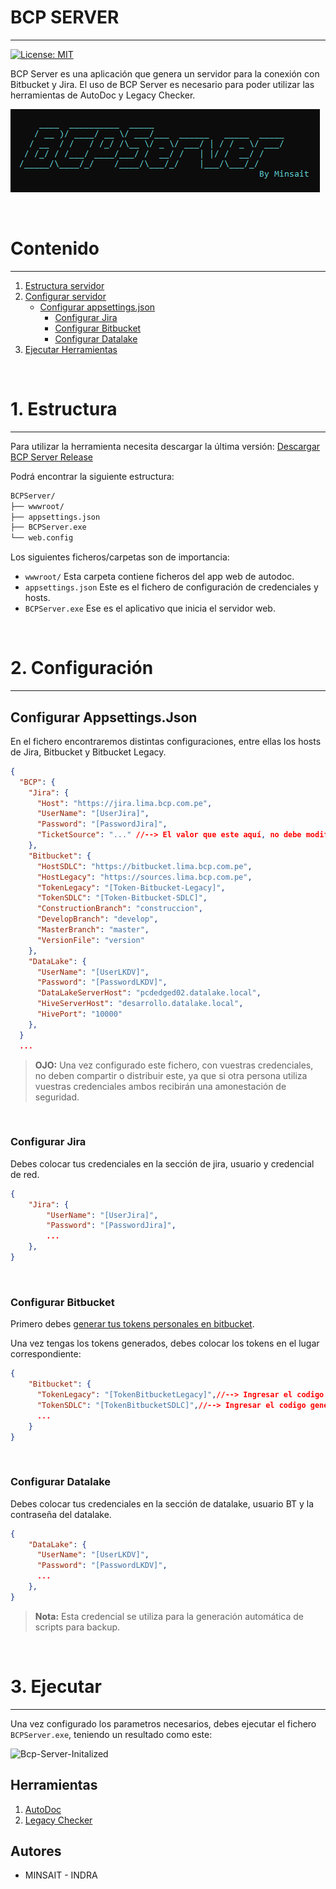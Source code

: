 
# BCP SERVER
---

[![License: MIT](https://img.shields.io/badge/License-MIT-yellow.svg)](https://opensource.org/licenses/MIT)

BCP Server es una aplicación que genera un servidor para la conexión con Bitbucket y Jira. El uso de BCP Server es necesario para poder utilizar las herramientas de AutoDoc y Legacy Checker.

![logo-bcp-server](./docs/img/logo-bcp-server.png)

<br>

# Contenido
---

1. [Estructura servidor](#estructura)
1. [Configurar servidor](#configurar)
    - [Configurar appsettings.json](#configurar-appsettings)
      - [Configurar Jira](#configurar-jira)
      - [Configurar Bitbucket](#configurar-bitbucket)
      - [Configurar Datalake](#configurar-datalake)
1. [Ejecutar Herramientas](#ejecutar) 

<br>

# 1. Estructura <a name="estructura"></a>
---

  Para utilizar la herramienta necesita descargar la última versión: 
  [Descargar BCP Server Release](https://bitbucket.lima.bcp.com.pe/rest/api/latest/projects/LKDVBCP/repos/bcpserver-autodoc-release/archive?at=refs%2Ftags%2Flatest&format=zip)

  Podrá encontrar la siguiente estructura:

  ```bash
  BCPServer/
  ├── wwwroot/
  ├── appsettings.json
  ├── BCPServer.exe
  └── web.config
  ```

  Los siguientes ficheros/carpetas son de importancia:

  - `wwwroot/` Esta carpeta contiene ficheros del app web de autodoc.
  - `appsettings.json` Este es el fichero de configuración de credenciales y hosts.
  - `BCPServer.exe` Ese es el aplicativo que inicia el servidor web.

<br>

# 2. Configuración <a name="configurar"></a>
---

  ## Configurar Appsettings.Json <a name="configurar-appsettings"></a>

  En el fichero encontraremos distintas configuraciones, entre ellas los hosts de Jira, Bitbucket y Bitbucket Legacy.

  ```json
  {
    "BCP": {
      "Jira": {
        "Host": "https://jira.lima.bcp.com.pe",
        "UserName": "[UserJira]",
        "Password": "[PasswordJira]",
        "TicketSource": "..." //--> El valor que este aquí, no debe modificarse
      },
      "Bitbucket": {
        "HostSDLC": "https://bitbucket.lima.bcp.com.pe",
        "HostLegacy": "https://sources.lima.bcp.com.pe",
        "TokenLegacy": "[Token-Bitbucket-Legacy]",
        "TokenSDLC": "[Token-Bitbucket-SDLC]",
        "ConstructionBranch": "construccion",
        "DevelopBranch": "develop",
        "MasterBranch": "master",
        "VersionFile": "version"
      },
      "DataLake": {
        "UserName": "[UserLKDV]",
        "Password": "[PasswordLKDV]",
        "DataLakeServerHost": "pcdedged02.datalake.local",
        "HiveServerHost": "desarrollo.datalake.local",
        "HivePort": "10000"
      },
    }
    ...
  ```

  > **OJO:** Una vez configurado este fichero, con vuestras credenciales, no deben compartir o distribuir este, ya que si otra persona utiliza vuestras credenciales ambos recibirán una amonestación de seguridad.
  <br>

  ### Configurar Jira <a name="configurar-jira"></a>

  Debes colocar tus credenciales en la sección de jira, usuario y credencial de red.

  ```json
  {
      "Jira": {
          "UserName": "[UserJira]",
          "Password": "[PasswordJira]",
          ...
      },
  }
  ```
  <br>

  ### Configurar Bitbucket <a name="configurar-bitbucket"></a>

  Primero debes [generar tus tokens personales en bitbucket](./generar-token-bitbucket.md).

  Una vez tengas los tokens generados, debes colocar los tokens en el lugar correspondiente:

  ```json
  {
      "Bitbucket": {
        "TokenLegacy": "[TokenBitbucketLegacy]",//--> Ingresar el codigo generado por el Token para Legacy Checker
        "TokenSDLC": "[TokenBitbucketSDLC]",//--> Ingresar el codigo generado por el Token para AutoDoc
        ...
      }
  }
  ```
<br>

### Configurar Datalake <a name="configurar-datalake"></a>

  Debes colocar tus credenciales en la sección de datalake, usuario BT y la contraseña del datalake.

  ```json
  {
      "DataLake": {
        "UserName": "[UserLKDV]",
        "Password": "[PasswordLKDV]",
        ...
      },
  }
  ```
> **Nota:** Esta credencial se utiliza para la generación automática de scripts para backup.
<br>

# 3. Ejecutar <a name="ejecutar"></a>
---

  Una vez configurado los parametros necesarios, debes ejecutar el fichero `BCPServer.exe`, teniendo un resultado como este:

  ![Bcp-Server-Initalized](./img/bcp-server.png)

## Herramientas

1. [AutoDoc](./docs/autodoc.md) 
2. [Legacy Checker](./docs/legacy-checker.md) 

## Autores

<!-- - [@bryannehuaman](mailto:bryannehuaman@bcp.com.pe) -->
- MINSAIT - INDRA

